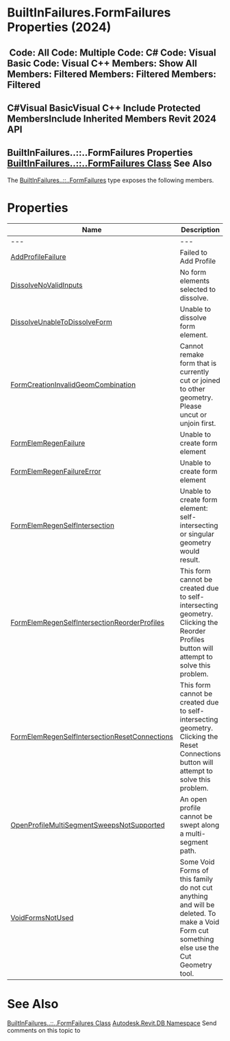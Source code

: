 # BuiltInFailures.FormFailures Properties (2024)

﻿
 Code: All Code: Multiple Code: C# Code: Visual Basic Code: Visual C++  Members: Show All Members: Filtered Members: Filtered Members: Filtered   
---  
C#Visual BasicVisual C++
Include Protected MembersInclude Inherited Members
Revit 2024 API  
---  
BuiltInFailures..::..FormFailures Properties  
[BuiltInFailures..::..FormFailures Class](2d71ddb7-b11f-3d2b-8f8e-c3771b131b7a.md "BuiltInFailures.FormFailures Class") See Also  
---  
The [BuiltInFailures..::..FormFailures](2d71ddb7-b11f-3d2b-8f8e-c3771b131b7a.md "BuiltInFailures.FormFailures Class") type exposes the following members.
# Properties
| Name | Description |
| --- | --- |
| --- | --- | --- |
| [AddProfileFailure](34d6f4a1-becc-04f8-996f-a8ecfb932e14.md "AddProfileFailure Property") | Failed to Add Profile |
| [DissolveNoValidInputs](1d9703de-3493-f416-610f-9fc9dd4cbf12.md "DissolveNoValidInputs Property") | No form elements selected to dissolve. |
| [DissolveUnableToDissolveForm](0d7e578e-f240-dff2-a2ff-9c03e34f0598.md "DissolveUnableToDissolveForm Property") | Unable to dissolve form element. |
| [FormCreationInvalidGeomCombination](7328a16e-e53f-58e9-ffb3-45ceabc45703.md "FormCreationInvalidGeomCombination Property") | Cannot remake form that is currently cut or joined to other geometry. Please uncut or unjoin first. |
| [FormElemRegenFailure](4818d1b3-23bb-b38a-d595-a89948b57461.md "FormElemRegenFailure Property") | Unable to create form element |
| [FormElemRegenFailureError](4fabec67-0a7f-4781-963a-0b0829299413.md "FormElemRegenFailureError Property") | Unable to create form element |
| [FormElemRegenSelfIntersection](18d25bd3-f79f-4093-5450-c26ed8e7d73b.md "FormElemRegenSelfIntersection Property") | Unable to create form element: self-intersecting or singular geometry would result. |
| [FormElemRegenSelfIntersectionReorderProfiles](dbd57f6b-7173-f370-14ca-5d58bf8174c1.md "FormElemRegenSelfIntersectionReorderProfiles Property") | This form cannot be created due to self-intersecting geometry. Clicking the Reorder Profiles button will attempt to solve this problem. |
| [FormElemRegenSelfIntersectionResetConnections](5be67985-96f3-4dc4-2f97-6ce9f3b61649.md "FormElemRegenSelfIntersectionResetConnections Property") | This form cannot be created due to self-intersecting geometry. Clicking the Reset Connections button will attempt to solve this problem. |
| [OpenProfileMultiSegmentSweepsNotSupported](d26cf19a-7f29-d936-6c63-de8abdeb033b.md "OpenProfileMultiSegmentSweepsNotSupported Property") | An open profile cannot be swept along a multi-segment path. |
| [VoidFormsNotUsed](afa89fcb-e0e7-b488-d583-e32ccb0f5c08.md "VoidFormsNotUsed Property") | Some Void Forms of this family do not cut anything and will be deleted. To make a Void Form cut something else use the Cut Geometry tool. |

# See Also
[BuiltInFailures..::..FormFailures Class](2d71ddb7-b11f-3d2b-8f8e-c3771b131b7a.md "BuiltInFailures.FormFailures Class")
[Autodesk.Revit.DB Namespace](87546ba7-461b-c646-cbb1-2cb8f5bff8b2.md "Autodesk.Revit.DB Namespace")
Send comments on this topic to 